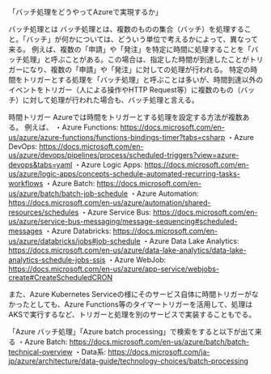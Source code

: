 「バッチ処理をどうやってAzureで実現するか」

バッチ処理とは
バッチ処理とは、複数のものの集合（バッチ）を処理すること。「バッチ」が何かについては、どういう単位で考えるかによって、異なって来る。
例えば、複数の「申請」や「発注」を特定に時間に処理することを「バッチ処理」と呼ぶことがある。この場合は、指定した時間が到達したことがトリガーになり、複数の「申請」や「発注」に対しての処理が行われる。
特定の時間をトリガーとする処理を「バッチ処理」と呼ぶことは多いが、時間到達以外のイベントをトリガー（人による操作やHTTP Request等）に複数のもの（バッチ）に対して処理が行われた場合も、バッチ処理と言える。

時間トリガー
Azureでは時間をトリガーとする処理を設定する方法が複数ある。
例えば、
・Azure Functions: https://docs.microsoft.com/en-us/azure/azure-functions/functions-bindings-timer?tabs=csharp
・Azure DevOps: https://docs.microsoft.com/en-us/azure/devops/pipelines/process/scheduled-triggers?view=azure-devops&tabs=yaml
・Azure Logic Apps: https://docs.microsoft.com/en-us/azure/logic-apps/concepts-schedule-automated-recurring-tasks-workflows
・Azure Batch: https://docs.microsoft.com/en-us/azure/batch/batch-job-schedule
・Azure Automation: https://docs.microsoft.com/en-us/azure/automation/shared-resources/schedules
・Azure Service Bus: https://docs.microsoft.com/en-us/azure/service-bus-messaging/message-sequencing#scheduled-messages
・Azure Databricks: https://docs.microsoft.com/en-us/azure/databricks/jobs#job-schedule
・Azure Data Lake Analytics: https://docs.microsoft.com/en-us/azure/data-lake-analytics/data-lake-analytics-schedule-jobs-ssis
・Azure WebJob: https://docs.microsoft.com/en-us/azure/app-service/webjobs-create#CreateScheduledCRON

また、Azure Kubernetes Serviceの様にそのサービス自体に時間トリガーがなかったとしても、Azure Functions等のタイマートリガーを活用して、処理はAKSで実行するなど、トリガーと処理を別のサービスで実装することもでる。

「Azure バッチ処理」「Azure batch processing」で検索をすると以下が出て来る
・Azure Batch: https://docs.microsoft.com/en-us/azure/batch/batch-technical-overview
・Data系: https://docs.microsoft.com/ja-jp/azure/architecture/data-guide/technology-choices/batch-processing